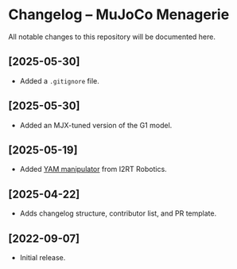 # Changelog – MuJoCo Menagerie

All notable changes to this repository will be documented here.

## [2025-05-30]

- Added a `.gitignore` file.

## [2025-05-30]

- Added an MJX-tuned version of the G1 model.

## [2025-05-19]

- Added [YAM manipulator](i2rt_yam/README.md) from I2RT Robotics.

## [2025-04-22]

- Adds changelog structure, contributor list, and PR template.

## [2022-09-07]

- Initial release.

